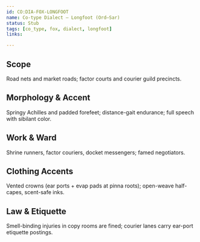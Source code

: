 ```yaml
---
id: CO:DIA-FOX-LONGFOOT
name: Co-type Dialect — Longfoot (Ord–Sar)
status: Stub
tags: [co_type, fox, dialect, longfoot]
links:

---
```


## Scope
Road nets and market roads; factor courts and courier guild precincts.

## Morphology & Accent
Springy Achilles and padded forefeet; distance-gait endurance; full speech with sibilant color.

## Work & Ward
Shrine runners, factor couriers, docket messengers; famed negotiators.

## Clothing Accents
Vented crowns (ear ports + evap pads at pinna roots); open-weave half-capes, scent-safe inks.

## Law & Etiquette
Smell-binding injuries in copy rooms are fined; courier lanes carry ear-port etiquette postings.
